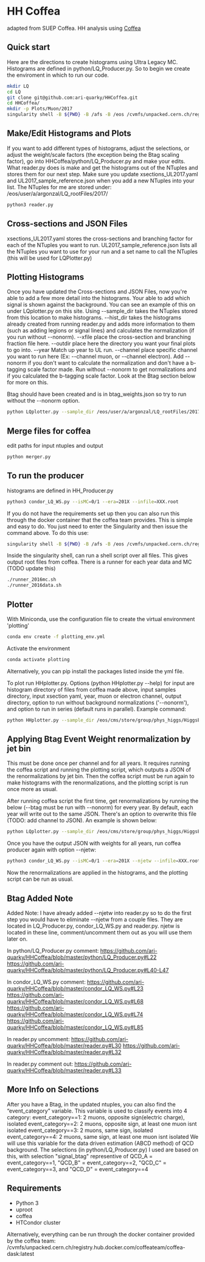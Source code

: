 # HH Coffea 
adapted from SUEP Coffea. HH analysis using [Coffea](https://coffeateam.github.io/coffea/)

## Quick start
Here are the directions to create histograms using Ultra Legacy MC. Histograms are defined in python/LQ_Producer.py. So to begin we create the enviroment in which to run our code. 

```bash
mkdir LQ
cd LQ 
git clone git@github.com:ari-quarky/HHCoffea.git
cd HHCoffea/
mkdir -p Plots/Muon/2017
singularity shell -B ${PWD} -B /afs -B /eos /cvmfs/unpacked.cern.ch/registry.hub.docker.com/coffeateam/coffea-dask:latest
```

## Make/Edit Histograms and Plots
If you want to add different types of histograms, adjust the selections, or adjust the weight/scale factors (the exception being the Btag scaling factor), go into HHCoffea/python/LQ_Producer.py and make your edits. What reader.py does is make and get the histograms out of the NTuples and stores them for our next step. Make sure you update xsections_UL2017.yaml and UL2017_sample_reference.json when you add a new NTuples into your list. The NTuples for me are stored under: /eos/user/a/argonzal/LQ_rootFiles/2017/
```bash
python3 reader.py
```

## Cross-sections and JSON Files
xsections_UL2017.yaml stores the cross-sections and branching factor for each of the NTuples you want to run.
UL2017_sample_reference.json lists all the NTuples you want to use for your run and a set name to call the NTuples (this will be used for LQPlotter.py)

## Plotting Histograms 
Once you have updated the Cross-sections and JSON Files, now you're able to add a few more detail into the histograms. Your able to add which signal is shown against the background. You can see an example of this on under LQplotter.py on this site. Using --sample_dir takes the NTuples stored from this location to make histograms. --hist_dir takes the histograms already created from running reader.py and adds more information to them (such as adding legions or signal lines) and calculates the normalization (if you run without --nonorm). --xfile place the cross-section and branching fraction file here. 
--outdir place here the directory you want your final plots to go into. --year Match up year to UL run. --channel place specific channel you want to run here (Ex: --channel muon, or --channel electron). Add --nonorm if you don't want to calculate the normalization and don't have a b-tagging scale factor made. Run without --nonorm to get normalizations and if you calculated the b-tagging scale factor. Look at the Btag section below for more on this.

Btag should have been created and is in btag_weights.json so try to run without the --nonorm option.
```bash
python LQplotter.py --sample_dir /eos/user/a/argonzal/LQ_rootFiles/2017/ --hist_dir Plots/Muon/2017/ --xfile xsections_UL2017.yaml --outdir plots_2017_LQ_test/ --year 2017 --channel muon 
```

## Merge files for coffea
edit paths for input ntuples and output
```bash
python merger.py
```

## To run the producer
histograms are defined in HH_Producer.py
```bash
python3 condor_LQ_WS.py --isMC=0/1 --era=201X --infile=XXX.root
```

If you do not have the requirements set up then you can also run this through the docker container that the coffea team provides. This is simple and easy to do. You just need to enter the Singularity and then issue the command above. To do this use:
```bash
singularity shell -B ${PWD} -B /afs -B /eos /cvmfs/unpacked.cern.ch/registry.hub.docker.com/coffeateam/coffea-dask:latest
```

Inside the singularity shell, can run a shell script over all files. This gives output root files from coffea. There is a runner for each year data and MC (TODO update this)
```bash
./runner_2016mc.sh
./runner_2016data.sh
```

## Plotter
With Miniconda, use the configuration file to create the virtual environment 'plotting'
```bash
conda env create -f plotting_env.yml
```

Activate the environment
```bash
conda activate plotting
```

Alternatively, you can pip install the packages listed inside the yml file.

To plot run HHplotter.py. Options (python HHplotter.py --help) for input are histogram directory of files from coffea made above, input samples directory, input xsection yaml, year, muon or electron channel, output directory, option to run without background normalizations ('--nonorm'), and option to run in series (default runs in parallel). Example command:
```bash
python HHplotter.py --sample_dir /eos/cms/store/group/phys_higgs/HiggsExo/HH_bbZZ_bbllqq/jlidrych/v3/2017/ --hist_dir 2017-v3/ --xfile /afs/cern.ch/work/v/vinguyen/private/CMSSW_10_6_4/src/PhysicsTools/MonoZ/data/xsections_2017.yaml --year 2017 --outdir plots_2017-v3 --channel muon
```

## Applying Btag Event Weight renormalization by jet bin
This must be done once per channel and for all years. It requires running the coffea script and  running the plotting script, which outputs a JSON of the renormalizations by jet bin. Then the coffea script must be run again to make histograms with the renormalizations, and the plotting script is run once more as usual.

After running coffea script the first time, get renormalizations by running the below (--btag must be run with --nonorm) for every year. By default, each year will write out to the same JSON. There's an option to overwrite this file (TODO: add channel to JSON). An example is shown below:
```bash
python LQplotter.py --sample_dir /eos/cms/store/group/phys_higgs/HiggsExo/HH_bbZZ_bbllqq/jlidrych/v3/2017/ --hist_dir 2017-v3/ --xfile /afs/cern.ch/work/v/vinguyen/private/CMSSW_10_6_4/src/PhysicsTools/MonoZ/data/xsections_2017.yaml --outdir plots_2017-btag --year 2017 --channel muon --nonorm --btag --filter
```

Once you have the output JSON with weights for all years, run coffea producer again with option --njetw:
```bash
python3 condor_LQ_WS.py --isMC=0/1 --era=201X --njetw --infile=XXX.root
```

Now the renormalizations are applied in the histograms, and the plotting script can be run as usual.

## Btag Added Note
Added Note: I have already added --njetw into reader.py so to do the first step you would have to eliminate --njetw from a couple files. They are located in LQ_Producer.py, condor_LQ_WS.py and reader.py. njetw is located in these line, comment/uncomment them out as you will use them later on.

In python/LQ_Producer.py comment:
https://github.com/ari-quarky/HHCoffea/blob/master/python/LQ_Producer.py#L22
https://github.com/ari-quarky/HHCoffea/blob/master/python/LQ_Producer.py#L40-L47

In condor_LQ_WS.py comment:
https://github.com/ari-quarky/HHCoffea/blob/master/condor_LQ_WS.py#L23
https://github.com/ari-quarky/HHCoffea/blob/master/condor_LQ_WS.py#L68
https://github.com/ari-quarky/HHCoffea/blob/master/condor_LQ_WS.py#L74
https://github.com/ari-quarky/HHCoffea/blob/master/condor_LQ_WS.py#L85

In reader.py uncomment:
https://github.com/ari-quarky/HHCoffea/blob/master/reader.py#L30
https://github.com/ari-quarky/HHCoffea/blob/master/reader.py#L32

In reader.py comment out:
https://github.com/ari-quarky/HHCoffea/blob/master/reader.py#L33

## More Info on Selections
After you have a Btag, in the updated ntuples, you can also find the “event_category” variable. This variable is used to classify events into 4 category:
event_category==1: 2 muons, opposite sign(electric charge), isolated
event_category==2: 2 muons, opposite sign, at least one muon isnt isolated
event_category==3: 2 muons, same sign, isolated
event_category==4: 2 muons, same sign, at least one muon isnt isolated
We will use this variable for the data driven estimation (ABCD method) of QCD background. The selections (in python/LQ_Producer.py) I used are based on this, with selection "signal_btag" representive of QCD_A = event_category==1, "QCD_B" = event_category==2, "QCD_C" = event_category==3, and "QCD_D" = event_category==4

## Requirements

- Python 3
- uproot
- coffea
- HTCondor cluster

Alternatively, everything can be run through the docker container provided by the coffea team:
/cvmfs/unpacked.cern.ch/registry.hub.docker.com/coffeateam/coffea-dask:latest


